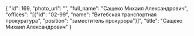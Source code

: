 {
    "id": 169,
    "photo_url": "",
    "full_name": "Сащеко Михаил Александрович",
    "offices": "[{\"id\": \"02-99\", \"name\": \"Витебская транспортная прокуратура\", \"position\": \"заместитель прокурора\"}]",
    "title": "Сащеко Михаил Александрович"
}